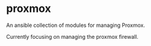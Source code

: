 # proxmox

An ansible collection of modules for managing Proxmox.

Currently focusing on managing the proxmox firewall.
